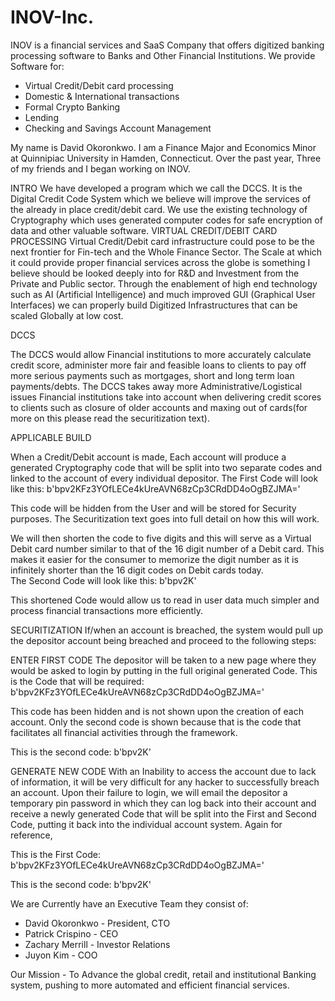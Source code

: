 # INOV-Inc.
INOV is a financial services and SaaS Company that offers digitized banking processing software to Banks and Other Financial Institutions.
We provide Software for:
- Virtual Credit/Debit card processing
- Domestic & International transactions
- Formal Crypto Banking
- Lending 
- Checking and Savings Account Management 

My name is David Okoronkwo. I am a Finance Major and Economics Minor at Quinnipiac University in Hamden, Connecticut. Over the past year, Three of my friends and I began working on INOV.

INTRO 
We have developed a program which we call the DCCS. It is the Digital Credit Code System which we believe will improve the services of the already in place credit/debit card. We use the existing technology of Cryptography which uses generated computer codes for safe encryption of data and other valuable software.
VIRTUAL CREDIT/DEBIT CARD PROCESSING
Virtual Credit/Debit card infrastructure could pose to be the next frontier for Fin-tech and the Whole Finance Sector. The Scale at which it could provide proper financial services across the globe is something I believe should be looked deeply into for R&D and Investment from the Private and Public sector. Through the enablement of high end technology such as AI (Artificial Intelligence) and much improved GUI (Graphical User Interfaces) we can properly build Digitized Infrastructures that can be scaled Globally at low cost.

DCCS

The DCCS would allow Financial institutions to more accurately calculate credit score, administer more fair and feasible loans to clients to pay off more serious payments such as mortgages, short and long term loan payments/debts. The DCCS takes away more Administrative/Logistical issues Financial institutions take into account when delivering credit scores to clients such as closure of older accounts and maxing out of cards(for more on this please read the securitization text).  

APPLICABLE BUILD 

When a Credit/Debit account is made, Each account will produce a generated Cryptography code that will be split into two separate codes and linked to the account of every individual depositor. 
The First Code will look like this:
b'bpv2KFz3YOfLECe4kUreAVN68zCp3CRdDD4oOgBZJMA='

This code will be hidden from the User and will be stored for Security purposes. The Securitization text goes into full detail on how this will work. 

We will then shorten the code to five digits and this will serve as a Virtual Debit card number similar to that of the 16 digit number of a Debit card. This makes it easier for the consumer to memorize the digit number as it is infinitely shorter than the 16 digit codes on Debit cards today.  
The Second Code will look like this:
b'bpv2K'

This shortened Code would allow us to read in user data much simpler and process financial transactions more efficiently. 

SECURITIZATION 
If/when an account is breached, the system would pull up the depositor account being breached and proceed to the following steps: 

ENTER FIRST CODE
The depositor will be taken to a new page where they would be asked to login by putting in the full original generated Code. 
This is the Code that will be required:
b'bpv2KFz3YOfLECe4kUreAVN68zCp3CRdDD4oOgBZJMA='

This code has been hidden and is not shown upon the creation of each account. Only the second code is shown because that is the code that facilitates all financial activities through the framework. 

This is the second code:
 b'bpv2K'

GENERATE NEW CODE
With an Inability to access the account due to lack of information, it will be very difficult for any hacker to successfully breach an account. Upon their failure to login, we will email the depositor a temporary pin password in which they can log back into their account and receive a newly generated Code that will be split into the First and Second Code, putting it back into the individual account system.
Again for reference,

This is the First Code:
b'bpv2KFz3YOfLECe4kUreAVN68zCp3CRdDD4oOgBZJMA='

This is the second code:
b'bpv2K' 


We are Currently have an Executive Team they consist of: 
- David Okoronkwo - President, CTO 
- Patrick Crispino - CEO 
- Zachary Merrill - Investor Relations 
- Juyon Kim - COO

Our Mission - To Advance the global credit, retail and institutional Banking system, pushing to more automated and efficient financial services.





